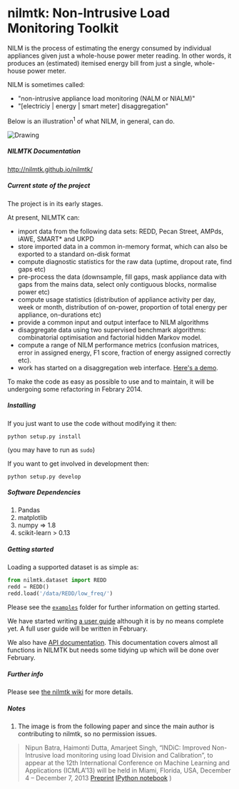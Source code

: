 nilmtk: Non-Intrusive Load Monitoring Toolkit
======

NILM is the process of estimating the energy consumed by individual
appliances given just a whole-house power meter
reading.  In other words, it produces an (estimated) itemised
energy bill from just a single, whole-house power meter.

NILM is sometimes called:

* "non-intrusive appliance load monitoring (NALM or NIALM)"
* "[electriciy | energy | smart meter] disaggregation"

Below is an illustration<sup>1</sup> of what NILM, in general, can do.

<img src="https://dl.dropboxusercontent.com/u/75845627/misc/after_disagg.png" alt="Drawing" style="width: 40% height: 40%;"/>

##### NILMTK Documentation

http://nilmtk.github.io/nilmtk/

##### Current state of the project

The project is in its early stages.

At present, NILMTK can:

* import data from the following data sets: REDD, Pecan Street, AMPds, iAWE, SMART* and UKPD
* store imported data in a common in-memory format, which can also be exported to a standard on-disk format
* compute diagnostic statistics for the raw data (uptime, dropout rate, find gaps etc)
* pre-process the data (downsample, fill gaps, mask appliance data with gaps from the mains data, select only contiguous blocks, normalise power etc)
* compute usage statistics (distribution of appliance activity per day, week or month, distribution of on-power, proportion of total energy per appliance, on-durations etc)
* provide a common input and output interface to NILM algorithms
* disaggregate data using two supervised benchmark algorithms: combinatorial optimisation and factorial hidden Markov model.
* compute a range of NILM performance metrics (confusion matrices, error in assigned energy, F1 score, fraction of energy assigned correctly etc).
* work has started on a disaggregation web interface.  [Here's a demo](http://energy.iiitd.edu.in:5002/).

To make the code as easy as possible to use and to maintain, it will be undergoing some refactoring in Febrary 2014.


##### Installing

If you just want to use the code without modifying it then:

`python setup.py install`

(you may have to run as `sudo`)

If you want to get involved in development then:

`python setup.py develop`

##### Software Dependencies

1. Pandas
2. matplotlib
3. numpy => 1.8
4. scikit-learn > 0.13

##### Getting started

Loading a supported dataset is as simple as:

```python
from nilmtk.dataset import REDD
redd = REDD()
redd.load('/data/REDD/low_freq/')
```

Please see the [`examples`](https://github.com/nilmtk/nilmtk/tree/master/examples) folder for further information on getting started.  

We have started writing [a user guide](http://nilmtk.github.io/nilmtk/userguide.html) although it is by no means complete yet.  A full user guide will be written in February.

We also have [API documentation](http://nilmtk.github.io/nilmtk/nilmtk.html).  This documentation covers almost all functions in NILMTK but needs some tidying up which will be done over February.

##### Further info

Please see [the nilmtk wiki](https://github.com/nilmtk/nilmtk/wiki) for more details.

##### Notes

1. The image is from the following paper and since the main author is contributing to nilmtk, so no permission issues.
>Nipun Batra, Haimonti Dutta, Amarjeet Singh, “INDiC: Improved Non-Intrusive load monitoring using load Division and     Calibration”, to appear at the 12th International Conference on Machine Learning and Applications (ICMLA’13) will be     held in Miami, Florida, USA, December 4 – December 7, 2013 
    [Preprint](http://nipunbatra.files.wordpress.com/2013/09/icmla.pdf) [IPython notebook](http://www.iiitd.edu.in/~amarjeet/Research/indic.html) )
